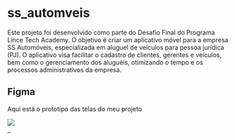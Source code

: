 # ss_automveis
Este projeto foi desenvolvido como parte do Desafio Final do Programa Lince Tech Academy. O objetivo é criar um aplicativo móvel para a empresa SS Automóveis, especializada em aluguel de veículos para pessoa jurídica (PJ). O aplicativo visa facilitar o cadastro de clientes, gerentes e veículos, bem como o gerenciamento dos aluguéis, otimizando o tempo e os processos administrativos da empresa.



## Figma

Aqui está o prototipo das telas do meu projeto
<div> 
<a href="https://www.figma.com/design/fH2z92S4UGOQpw60JEFN2L/Untitled?node-id=0-1&t=9hsI2tWVBpHs7xO3-0" target="_blank"><img src="https://img.shields.io/badge/-Figma-%230077B5?style=for-the-badge&logo=instagram&logoColor=white">
</div>&nbsp;&nbsp;


